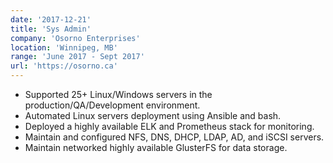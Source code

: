 ```yaml
---
date: '2017-12-21'
title: 'Sys Admin'
company: 'Osorno Enterprises'
location: 'Winnipeg, MB'
range: 'June 2017 - Sept 2017'
url: 'https://osorno.ca'
---
```


- Supported 25+ Linux/Windows servers in the production/QA/Development environment.
- Automated Linux servers deployment using Ansible and bash.
- Deployed a highly available ELK and Prometheus stack for monitoring.
- Maintain and configured NFS, DNS, DHCP, LDAP, AD, and iSCSI servers.
- Maintain networked highly available GlusterFS for data storage.
